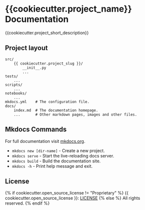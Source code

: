 # {{cookiecutter.project_name}} Documentation

{{cookiecutter.project_short_description}}

## Project layout

    src/
        {{ cookiecutter.project_slug }}/
            __init__.py
            ...
    tests/
        ...
    scripts/
        ...
    notebooks/
        ...
    mkdocs.yml    # The configuration file.
    docs/
        index.md  # The documentation homepage.
        ...       # Other markdown pages, images and other files.

## Mkdocs Commands

For full documentation visit [mkdocs.org](https://www.mkdocs.org).

* `mkdocs new [dir-name]` - Create a new project.
* `mkdocs serve` - Start the live-reloading docs server.
* `mkdocs build` - Build the documentation site.
* `mkdocs -h` - Print help message and exit.

## License
{% if cookiecutter.open_source_license != "Proprietary" %}
{{ cookiecutter.open_source_license }}: [LICENSE](../LICENSE)
{% else %}
All rights reserved.
{% endif %}
